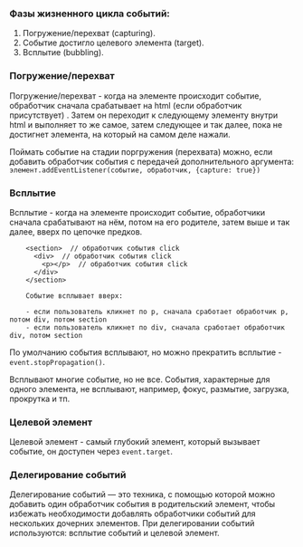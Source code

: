 ### Фазы жизненного цикла событий:

1. Погружение/перехват (capturing).
2. Событие достигло целевого элемента (target).
3. Всплытие (bubbling).

### Погружение/перехват

Погружение/перехват - когда на элементе происходит событие, обработчик сначала срабатывает на html (если обработчик
присутствует)
. Затем он переходит к следующему элементу внутри html и выполняет то же самое, затем следующее и так далее, пока не
достигнет элемента, на который на самом деле нажали.

Поймать событие на стадии поргружения (перехвата) можно, если добавить обработчик события с передачей дополнительного
аргумента: `элемент.addEventListener(событие, обработчик, {capture: true})`

### Всплытие

Всплытие - когда на элементе происходит событие, обработчики сначала срабатывают на нём, потом на его родителе, затем
выше и так далее, вверх по цепочке предков.

        <section>  // обработчик события click 
          <div>  // обработчик события click 
            <p></p>  // обработчик события click 
          </div>
        </section>

        Событие всплывает вверх:
        
        - если пользователь кликнет по p, сначала сработает обработчик p, потом div, потом section
        - если пользователь кликнет по div, сначала сработает обработчик div, потом section

По умолчанию события всплывают, но можно прекратить всплытие - `event.stopPropagation()`.

Всплывают многие событие, но не все. События, характерные для одного элемента, не всплывают, например, фокус, размытие,
загрузка, прокрутка и тп.

### Целевой элемент

Целевой элемент - самый глубокий элемент, который вызывает событие, он доступен через `event.target`.

### Делегирование событий

Делегирование событий — это техника, с помощью которой можно добавить один обработчик события в родительский элемент,
чтобы избежать необходимости добавлять обработчики событий для нескольких дочерних элементов. При
делегировании событий используются: всплытие событий и целевой элемент.